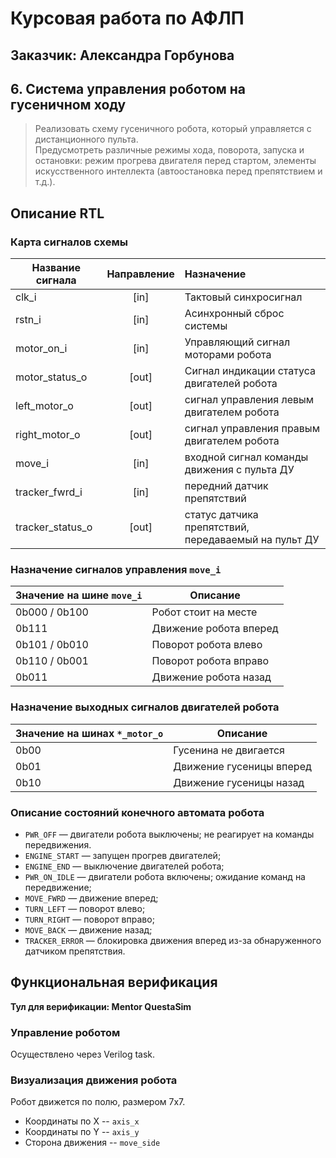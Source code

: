 # Курсовая работа по АФЛП

## Заказчик: __Александра Горбунова__

## 6. Система управления роботом на гусеничном ходу

> Реализовать схему гусеничного робота, который управляется с дистанционного пульта.  
> Предусмотреть различные режимы хода, поворота, запуска и остановки: режим прогрева двигателя перед стартом, элементы искусственного интеллекта (автоостановка перед препятствием и т.д.).

## Описание RTL

### Карта сигналов схемы

| Название сигнала | Направление | Назначение |
| ---------------- | :---------: | :---------- |
| clk_i | [in] | Тактовый синхросигнал |  
| rstn_i | [in] | Асинхронный сброс системы |  
| motor_on_i | [in] | Управляющий сигнал моторами робота |
| motor_status_o | [out] | Сигнал индикации статуса двигателей робота
| left_motor_o | [out] | сигнал управления левым двигателем робота |
| right_motor_o | [out] | сигнал управления правым двигателем робота |
| move_i | [in] | входной сигнал команды движения с пульта ДУ |
| tracker_fwrd_i | [in] | передний датчик препятствий |
| tracker_status_o | [out] | статус датчика препятствий, передаваемый на пульт ДУ |

### Назначение сигналов управления `move_i`

| Значение на шине `move_i` | Описание |
| ------------------------- | -------- |
| 0b000  / 0b100            | Робот стоит на месте |
| 0b111                     | Движение робота вперед |
| 0b101 / 0b010             | Поворот робота влево  |
| 0b110 / 0b001             | Поворот робота вправо |
| 0b011                     | Движение робота назад |

### Назначение выходных сигналов двигателей робота

| Значение на шинах `*_motor_o` | Описание |
| ---------------------------   | -------- |
| 0b00                          | Гусенина не двигается |
| 0b01                          | Движение гусеницы вперед |
| 0b10                          | Движение гусеницы назад |

### Описание состояний конечного автомата робота

* `PWR_OFF` — двигатели робота выключены; не реагирует на команды передвижения.  
* `ENGINE_START` — запущен прогрев двигателей;  
* `ENGINE_END` — выключение двигателей робота;
* `PWR_ON_IDLE` — двигатели робота включены; ожидание команд на передвижение;
* `MOVE_FWRD` — движение вперед;
* `TURN_LEFT` — поворот влево;  
* `TURN_RIGHT` — поворот вправо;  
* `MOVE_BACK` — движение назад;
* `TRACKER_ERROR` — блокировка движения вперед из-за обнаруженного датчиком препятствия.

## Функциональная верификация

__Тул для верификации: Mentor QuestaSim__

### Управление роботом

Осуществлено через Verilog task.  

### Визуализация движения робота

Робот движется по полю, размером 7x7.

* Координаты по X -- `axis_x`
* Координаты по Y -- `axis_y`
* Сторона движения -- `move_side`
